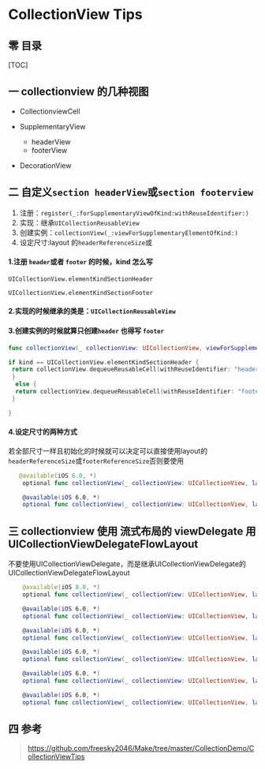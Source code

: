 # CollectionView Tips

## 零 目录

[TOC]

## 一 collectionview 的几种视图

- CollectionviewCell

- SupplementaryView
  - headerView
  - footerView
- DecorationView

## 二 自定义`section headerView`或`section footerview`

1. 注册：`register(_:forSupplementaryViewOfKind:withReuseIdentifier:)`
2. 实现：继承`UICollectionReusableView`
3. 创建实例：`collectionView(_:viewForSupplementaryElementOfKind:)`
4. 设定尺寸:layout 的`headerReferenceSize`或

#### 1.注册 `header`或者 `footer` 的时候，kind 怎么写

`UICollectionView.elementKindSectionHeader`

`UICollectionView.elementKindSectionFooter`

#### 2.实现的时候继承的类是：`UICollectionReusableView`

  

#### 3.创建实例的时候就算只创建`header` 也得写 `footer`

```swift
func collectionView(_ collectionView: UICollectionView, viewForSupplementaryElementOfKind kind: String, at indexPath: IndexPath) -> UICollectionReusableView {

if kind == UICollectionView.elementKindSectionHeader {
 return collectionView.dequeueReusableCell(withReuseIdentifier: "header", for: indexPath)
 }
  else {
  return collectionView.dequeueReusableCell(withReuseIdentifier: "footer", for: indexPath)
 }

}


```

#### 4.设定尺寸的两种方式

   若全部尺寸一样且初始化的时候就可以决定可以直接使用layout的`headerReferenceSize`或`footerReferenceSize`否则要使用

```swift
   @available(iOS 6.0, *)
    optional func collectionView(_ collectionView: UICollectionView, layout collectionViewLayout: UICollectionViewLayout, referenceSizeForHeaderInSection section: Int) -> CGSize

    @available(iOS 6.0, *)
    optional func collectionView(_ collectionView: UICollectionView, layout collectionViewLayout: UICollectionViewLayout, referenceSizeForFooterInSection section: Int) -> CGSize
```

## 三 collectionview 使用 流式布局的 viewDelegate 用UICollectionViewDelegateFlowLayout

不要使用UICollectionViewDelegate，而是继承UICollectionViewDelegate的UICollectionViewDelegateFlowLayout

```swift
    @available(iOS 8.0, *)
    optional func collectionView(_ collectionView: UICollectionView, layout collectionViewLayout: UICollectionViewLayout, sizeForItemAt indexPath: IndexPath) -> CGSize

    @available(iOS 6.0, *)
    optional func collectionView(_ collectionView: UICollectionView, layout collectionViewLayout: UICollectionViewLayout, insetForSectionAt section: Int) -> UIEdgeInsets

    @available(iOS 6.0, *)
    optional func collectionView(_ collectionView: UICollectionView, layout collectionViewLayout: UICollectionViewLayout, minimumLineSpacingForSectionAt section: Int) -> CGFloat

    @available(iOS 6.0, *)
    optional func collectionView(_ collectionView: UICollectionView, layout collectionViewLayout: UICollectionViewLayout, minimumInteritemSpacingForSectionAt section: Int) -> CGFloat

    @available(iOS 6.0, *)
    optional func collectionView(_ collectionView: UICollectionView, layout collectionViewLayout: UICollectionViewLayout, referenceSizeForHeaderInSection section: Int) -> CGSize

    @available(iOS 6.0, *)
    optional func collectionView(_ collectionView: UICollectionView, layout collectionViewLayout: UICollectionViewLayout, referenceSizeForFooterInSection section: Int) -> CGSize
```



## 四 参考

> https://github.com/freesky2046/Make/tree/master/CollectionDemo/CollectionViewTips


